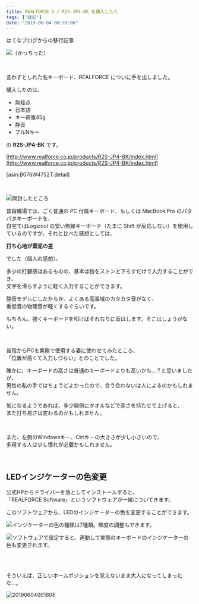 ```yaml
---
title: REALFORCE S / R2S-JP4-BK を購入した人
tags: ["雑記"]
date: "2019-06-04 00:20:06"
---
```


<div class="alert info">
はてなブログからの移行記事
</div>

![（かっちった）](20190603235030.png)

<br>

言わずとしれた名キーボード、REALFORCE についに手を出しました。

購入したのは、

* 無接点
* 日本語
* キー荷重45g
* 静音
* フルNキー

の **R2S-JP4-BK** です。

[http://www.realforce.co.jp/products/R2S-JP4-BK/index.html](http://www.realforce.co.jp/products/R2S-JP4-BK/index.html)

[asin:B076W4752T:detail]

<br>

![開封したところ](20190603235318.png)

普段職場では、ごく普通の PC 付属キーボード、もしくは MacBook Pro のパタパタキーボードを、  
自宅ではLogicool の安い無線キーボード（たまに Shift が反応しない）を使用しているのですが、それと比べた感想としては、  

**打ち心地が雲泥の差**

でした（個人の感想）。  

多少の打鍵感はあるものの、基本は指をストンと下ろすだけで入力することができ、  
文字を滑らすように軽く入力することができます。

静音モデルにしたからか、よくある高温域のカタカタ音がなく、  
重低音の物理音が軽くするぐらいです。

もちろん、強くキーボードを叩けばそれなりに音はします。そこはしょうがない。

<br>

普段からPCを業務で使用する妻に使わせてみたところ、  
「位置が高くて入力しづらい」とのことでした。

確かに、キーボードの高さは普通のキーボードよりも高いかも…？と思いましたが、  
男性の私の手ではちょうどよかったので、合う合わないは人によるのかもしれません。

気になるようであれば、多少腕側にタオルなどで高さを持たせて上げると、  
また打ち易さは変わるのかもしれません。

<br>

また、左側のWindowsキー、Ctrlキーの大きさが少し小さいので、  
多用する人は少し慣れが必要かもしれません。

<br>

## LEDインジケーターの色変更

公式HPからドライバーを落としてインストールすると、  
「REALFORCE Software」というソフトウェアが一緒についてきます。

このソフトウェアから、LEDのインジケーターの色を変更することができます。

![インジケーターの色の種類は7種類。輝度の調整もできます。](20190604000840.png)

![ソフトウェアで設定すると、連動して実際のキーボードのインジケーターの色も変更されます。](20190604000911.png)

<br>

<br>

そういえば、正しいホームポジションを覚えないまま大人になってしまったな…。

![20190604001806](20190604001806.png)

<br>
